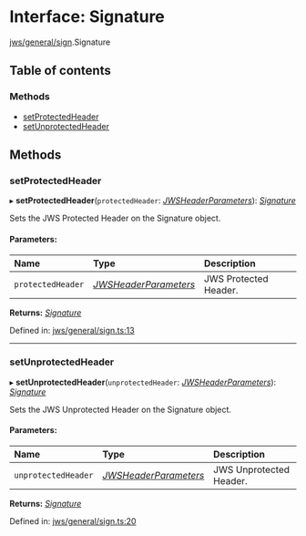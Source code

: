# Interface: Signature

[jws/general/sign](../modules/jws_general_sign.md).Signature

## Table of contents

### Methods

- [setProtectedHeader](jws_general_sign.signature.md#setprotectedheader)
- [setUnprotectedHeader](jws_general_sign.signature.md#setunprotectedheader)

## Methods

### setProtectedHeader

▸ **setProtectedHeader**(`protectedHeader`: [*JWSHeaderParameters*](types.jwsheaderparameters.md)): [*Signature*](jws_general_sign.signature.md)

Sets the JWS Protected Header on the Signature object.

#### Parameters:

Name | Type | Description |
:------ | :------ | :------ |
`protectedHeader` | [*JWSHeaderParameters*](types.jwsheaderparameters.md) | JWS Protected Header.    |

**Returns:** [*Signature*](jws_general_sign.signature.md)

Defined in: [jws/general/sign.ts:13](https://github.com/panva/jose/blob/v3.10.0/src/jws/general/sign.ts#L13)

___

### setUnprotectedHeader

▸ **setUnprotectedHeader**(`unprotectedHeader`: [*JWSHeaderParameters*](types.jwsheaderparameters.md)): [*Signature*](jws_general_sign.signature.md)

Sets the JWS Unprotected Header on the Signature object.

#### Parameters:

Name | Type | Description |
:------ | :------ | :------ |
`unprotectedHeader` | [*JWSHeaderParameters*](types.jwsheaderparameters.md) | JWS Unprotected Header.    |

**Returns:** [*Signature*](jws_general_sign.signature.md)

Defined in: [jws/general/sign.ts:20](https://github.com/panva/jose/blob/v3.10.0/src/jws/general/sign.ts#L20)
